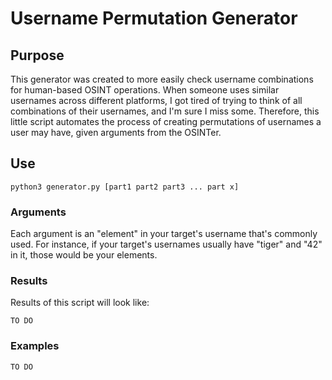 # Username Permutation Generator

## Purpose

This generator was created to more easily check username combinations for human-based OSINT operations. When someone uses similar usernames across different platforms, I got tired of trying to think of all combinations of their usernames, and I'm sure I miss some. Therefore, this little script automates the process of creating permutations of usernames a user may have, given arguments from the OSINTer.

## Use

```python3 generator.py [part1 part2 part3 ... part x]```

### Arguments

Each argument is an "element" in your target's username that's commonly used. For instance, if your target's usernames usually have "tiger" and "42" in it, those would be your elements.

### Results

Results of this script will look like:
```
TO DO
```

### Examples

```
TO DO
```
